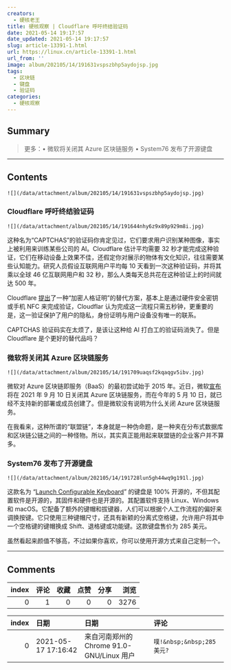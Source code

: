 ```yaml
---
creators:
  - 硬核老王
title: 硬核观察 | Cloudflare 呼吁终结验证码
date: 2021-05-14 19:17:57
date_updated: 2021-05-14 19:17:57
slug: article-13391-1.html
url: https://linux.cn/article-13391-1.html
url_from: ''
image: album/202105/14/191631vspszbhp5aydojsp.jpg
tags:
  - 区块链
  - 键盘
  - 验证码
categories:
  - 硬核观察
---
```


## Summary

> 更多：• 微软将关闭其 Azure 区块链服务 • System76 发布了开源键盘

***

<!-- more -->

## Contents

`![](/data/attachment/album/202105/14/191631vspszbhp5aydojsp.jpg)`

### Cloudflare 呼吁终结验证码

`![](/data/attachment/album/202105/14/191644nhy6z9x89p929m8i.jpg)`

这种名为“CAPTCHAS”的验证码你肯定见过，它们要求用户识别某种图像，事实上被利用来训练某些公司的 AI。Cloudflare 估计平均需要 32 秒才能完成这种验证，它们在移动设备上效果不佳，还假定你对展示的物体有文化知识，往往需要某些认知能力。研究人员假设互联网用户平均每 10 天看到一次这种验证码，并将其乘以全球 46 亿互联网用户和 32 秒，那么人类每天总共花在这种验证上的时间就达 500 年。

Cloudflare [提出](https://www.theregister.com/2021/05/14/cloudflare_cryptographic_attestation_of_personhood_captcha_killer/)了一种“加密人格证明”的替代方案，基本上是通过硬件安全密钥或手机 NFC 来完成验证，Cloudflar 认为完成这一流程只需五秒钟，更重要的是，这一验证保护了用户的隐私，身份证明与用户设备没有唯一的联系。

CAPTCHAS 验证码实在太烦了，是该让这种给 AI 打白工的验证码消失了。但是 Cloudflare 是个更好的替代品吗？

### 微软将关闭其 Azure 区块链服务

`![](/data/attachment/album/202105/14/191709uaqsf2kqaqgv5ibv.jpg)`

微软对 Azure 区块链即服务（BaaS）的最初尝试始于 2015 年。近日，微软[宣布](https://www.zdnet.com/article/microsoft-is-shutting-down-its-azure-blockchain-service/)将在 2021 年 9 月 10 日关闭其 Azure 区块链服务，而在今年的 5 月 10 日，就已经不支持新的部署或成员创建了。但是微软没有说明为什么关闭 Azure 区块链服务。

在我看来，这种所谓的“联盟链”，本身就是一种伪命题，是一种夹在分布式数据库和区块链公链之间的一种怪物。所以，其实真正能用起来联盟链的企业客户并不算多。

### System76 发布了开源键盘

`![](/data/attachment/album/202105/14/191728lun5gh44wq9g191l.jpg)`

这款名为 “[Launch Configurable Keyboard](https://system76.com/accessories/launch)” 的键盘是 100% 开源的，不但其配置软件是开源的，其固件和硬件也是开源的。其配置软件支持 Linux、Windows 和 macOS。它配备了额外的键帽和拔键器，人们可以根据个人工作流程的偏好来调换按键。它只使用三种键帽尺寸，还具有新颖的分离式空格键，允许用户将其中一个空格键的键帽换成 Shift、退格键或功能键。这款键盘售价为 285 美元。

虽然看起来颜值不够高，不过如果你喜欢，你可以使用开源方式来自己定制一个。

***

## Comments


|   index |   评论 |   收藏 |   点赞 |   分享 |   浏览 |
|--------:|-------:|-------:|-------:|-------:|-------:|
|       0 |      1 |      0 |      0 |      0 |   3276 |

|   index | 日期                | 日期                                      | 评论                       |
|--------:|:--------------------|:------------------------------------------|:---------------------------|
|       0 | 2021-05-17 17:16:42 | 来自河南郑州的 Chrome 91.0-GNU/Linux 用户 | `噗!&nbsp;&nbsp;285 美元?` |
